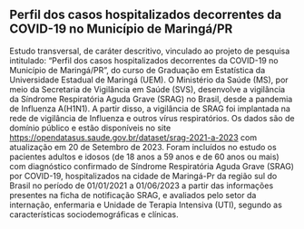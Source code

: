 ## Perfil dos casos hospitalizados decorrentes da COVID-19 no Município de Maringá/PR

Estudo transversal, de caráter descritivo, vinculado ao projeto de pesquisa intitulado: “Perfil dos casos hospitalizados decorrentes da COVID-19 no Município de Maringá/PR”, do curso de Graduação em Estatística da Universidade Estadual de Maringá (UEM).
O Ministério da Saúde (MS), por meio da Secretaria de Vigilância em Saúde (SVS), desenvolve a vigilância da Síndrome Respiratória Aguda Grave (SRAG) no Brasil, desde a pandemia de Influenza A(H1N1). A partir disso, a vigilância de SRAG foi implantada na rede de vigilância de Influenza e outros vírus respiratórios. Os dados são de domínio público e estão disponíveis no site https://opendatasus.saude.gov.br/dataset/srag-2021-a-2023 com atualização em 20 de Setembro de 2023. 
Foram incluídos no estudo os pacientes adultos e idosos (de 18 anos a 59 anos e de 60 anos ou mais) com diagnóstico confirmado de Síndrome Respiratória Aguda Grave (SRAG) por COVID-19, hospitalizados na cidade de Maringá-Pr da região sul do Brasil no período de 01/01/2021 a 01/06/2023 a partir das informações presentes na ficha de notificação SRAG, e avaliados pelo setor da internação, enfermaria e Unidade de Terapia Intensiva (UTI), segundo as características sociodemográficas e clínicas.

